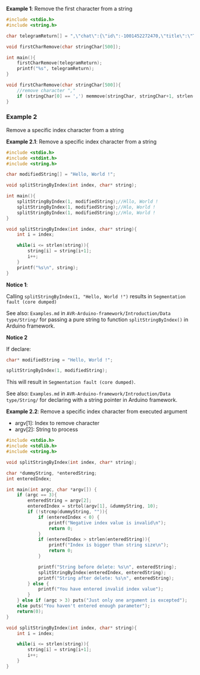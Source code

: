 **Example 1**: Remove the first character from a string

```c
#include <stdio.h>
#include <string.h>

char telegramReturn[] = ",\"chat\":{\"id\":-1001452272470,\"title\":\"TMA lab 6 SW\",\"type\":\"supergroup\"";

void firstCharRemove(char stringChar[500]);

int main(){
	firstCharRemove(telegramReturn);
	printf("%s", telegramReturn);
}

void firstCharRemove(char stringChar[500]){
    //remove character ","
	if (stringChar[0] == ',') memmove(stringChar, stringChar+1, strlen(stringChar));
}
```

### Example 2

Remove a specific index character from a string

**Example 2.1**: Remove a specific index character from a string

```c
#include <stdio.h>
#include <stdint.h>
#include <string.h>

char modifiedString[] = "Hello, World !";

void splitStringByIndex(int index, char* string);

int main(){
	splitStringByIndex(1, modifiedString);//Hllo, World !
	splitStringByIndex(1, modifiedString);//Hlo, World !
	splitStringByIndex(1, modifiedString);//Hlo, World !
}

void splitStringByIndex(int index, char* string){
	int i = index;

	while(i <= strlen(string)){
		string[i] = string[i+1];
		i++;
	}
	printf("%s\n", string);
}
```
**Notice 1**: 

Calling ``splitStringByIndex(1, "Hello, World !")`` results in ``Segmentation fault (core dumped)``

See also: ``Examples.md`` in ``AVR-Arduino-framework/Introduction/Data type/String/`` for passing a pure string to function ``splitStringByIndex()`` in Arduino framework.


**Notice 2**

If declare:

```c
char* modifiedString = "Hello, World !";

splitStringByIndex(1, modifiedString);
```

This will result in ``Segmentation fault (core dumped)``.

See also: ``Examples.md`` in ``AVR-Arduino-framework/Introduction/Data type/String/`` for declaring with a string pointer in Arduino framework.

**Example 2.2**: Remove a specific index character from executed argument

* argv[1]: Index to remove character
* argv[2]: String to process

```c
#include <stdio.h>
#include <stdlib.h>
#include <string.h>

void splitStringByIndex(int index, char* string);

char *dummyString, *enteredString;
int enteredIndex; 

int main(int argc, char *argv[]) {
    if (argc == 3){
		enteredString = argv[2];
		enteredIndex = strtol(argv[1], &dummyString, 10);
		if (!strcmp(dummyString, "")){
			if (enteredIndex < 0) {
				printf("Negative index value is invalid\n");
				return 0;
			}
			if (enteredIndex > strlen(enteredString)){
				printf("Index is bigger than string size\n");
				return 0;
			}

			printf("String before delete: %s\n", enteredString);
			splitStringByIndex(enteredIndex, enteredString);
			printf("String after delete: %s\n", enteredString);
        } else {
			printf("You have entered invalid index value");
		}
    } else if (argc > 3) puts("Just only one argument is excepted");
    else puts("You haven't entered enough parameter");   
    return(0);
}

void splitStringByIndex(int index, char* string){
	int i = index;

	while(i <= strlen(string)){
		string[i] = string[i+1];
		i++;
	}
}
```
